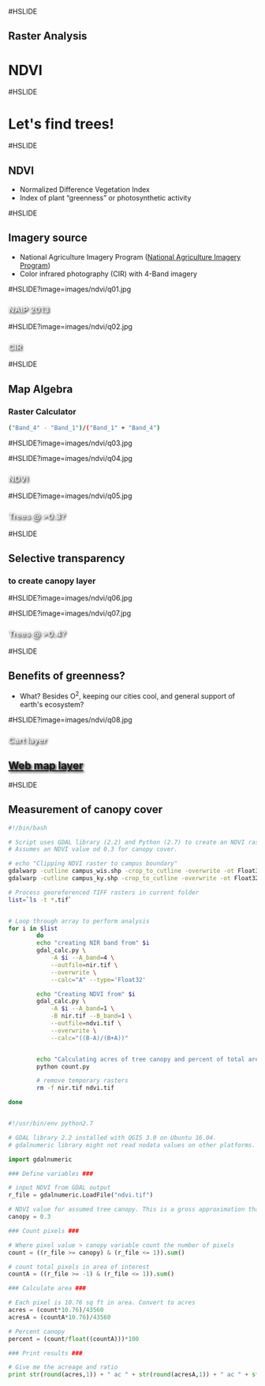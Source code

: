 #HSLIDE
## Raster Analysis
# NDVI

#HSLIDE
# Let's find trees!

#HSLIDE
## NDVI
* Normalized Difference Vegetation Index
* Index of plant “greenness” or photosynthetic activity


#HSLIDE
## Imagery source
* National Agriculture Imagery Program ([National Agriculture Imagery Program](https://www.fsa.usda.gov/programs-and-services/aerial-photography/imagery-programs/naip-imagery/))
* Color infrared photography (CIR) with 4-Band imagery

#HSLIDE?image=images/ndvi/q01.jpg
<h3 style="color:#eee;text-shadow: 2px 2px 4px #000;">NAIP 2013</h3>

#HSLIDE?image=images/ndvi/q02.jpg
<h3 style="color:#eee;text-shadow: 2px 2px 4px #000;">CIR</h3>

#HSLIDE
## Map Algebra
### Raster Calculator
```sh
("Band_4" - "Band_1")/("Band_1" + "Band_4")
```

#HSLIDE?image=images/ndvi/q03.jpg

#HSLIDE?image=images/ndvi/q04.jpg
<h3 style="color:#eee;text-shadow: 2px 2px 4px #000;">NDVI</h3>

#HSLIDE?image=images/ndvi/q05.jpg
<h3 style="color:#eee;text-shadow: 2px 2px 4px #000;">Trees @ >0.3?</h3>

#HSLIDE
## Selective transparency
### to create canopy layer

#HSLIDE?image=images/ndvi/q06.jpg

#HSLIDE?image=images/ndvi/q07.jpg
<h3 style="color:#eee;text-shadow: 2px 2px 4px #000;">Trees @ >0.4?</h3>

#HSLIDE
## Benefits of greenness?
* What? Besides O<sup>2</sup>, keeping our cities cool, and general support of earth's ecosystem?

#HSLIDE?image=images/ndvi/q08.jpg
<h3 style="color:#eee;text-shadow: 2px 2px 4px #000;">Cart layer</h3>

<h2 style="color:#eee;text-shadow: 2px 2px 4px #000;"><a href="http://boydx.github.io/tbt/xyz/canopy/leaflet.html" target="blank">Web map layer</a></h2>

#HSLIDE
## Measurement of canopy cover
```sh
#!/bin/bash

# Script uses GDAL library (2.2) and Python (2.7) to create an NDVI raster and calculate area of treee canopy.
# Assumes an NDVI value od 0.3 for canopy cover.

# echo "Clipping NDVI raster to campus boundary"
gdalwarp -cutline campus_wis.shp -crop_to_cutline -overwrite -ot Float32 naip_2013_uw-m.tif uw-m_campus.tif
gdalwarp -cutline campus_ky.shp -crop_to_cutline -overwrite -ot Float32 naip_2014_uky.tif uky_campus.tif

# Process georeferenced TIFF rasters in current folder
list=`ls -t *.tif`


# Loop through array to perform analysis
for i in $list
		do
		echo "creating NIR band from" $i
		gdal_calc.py \
			-A $i --A_band=4 \
			--outfile=nir.tif \
			--overwrite \
			--calc="A" --type='Float32'

		echo "Creating NDVI from" $i
		gdal_calc.py \
			-A $i --A_band=1 \
			-B nir.tif --B_band=1 \
			--outfile=ndvi.tif \
			--overwrite \
			--calc="((B-A)/(B+A))"


		echo "Calculating acres of tree canopy and percent of total area in" $i
		python count.py

		# remove temporary rasters
		rm -f nir.tif ndvi.tif

done
```

```Python

#!/usr/bin/env python2.7

# GDAL library 2.2 installed with QGIS 3.0 on Ubuntu 16.04.
# gdalnumeric library might not read nodata values on other platforms.

import gdalnumeric

### Define variables ###

# input NDVI from GDAL output
r_file = gdalnumeric.LoadFile("ndvi.tif")

# NDVI value for assumed tree canopy. This is a gross approximation that's just for fun.
canopy = 0.3

### Count pixels ###

# Where pixel value > canopy variable count the number of pixels
count = ((r_file >= canopy) & (r_file <= 1)).sum()

# count total pixels in area of interest
countA = ((r_file >= -1) & (r_file <= 1)).sum()

### Calculate area ###

# Each pixel is 10.76 sq ft in area. Convert to acres
acres = (count*10.76)/43560
acresA = (countA*10.76)/43560

# Percent canopy
percent = (count/float((countA)))*100

### Print results ###

# Give me the acreage and ratio
print str(round(acres,1)) + " ac " + str(round(acresA,1)) + " ac " + str(round(percent,1)) + "%  "
```
